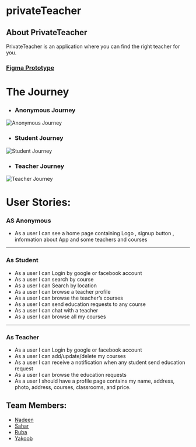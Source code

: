 # privateTeacher


## About PrivateTeacher
 PrivateTeacher is an application where you can find the right teacher for you.


### [Figma Prototype](https://www.figma.com/file/UiTeMtII65yVFjyhx25uxO/private-teacher?node-id=0%3A1)

# The Journey

* ###   Anonymous Journey 
![Anonymous Journey](https://user-images.githubusercontent.com/7718220/99657293-a77dc380-2a66-11eb-8ac0-967d51bd794b.png)


* ###  Student Journey
![Student Journey](https://user-images.githubusercontent.com/7718220/99657326-b3698580-2a66-11eb-8b75-274e65f82a58.png)

* ###  Teacher Journey
![Teacher Journey](https://user-images.githubusercontent.com/7718220/99657433-d3994480-2a66-11eb-8e38-c0ebebec9a64.png)

# User Stories: 
### AS Anonymous

* As a user I can see a home page containing Logo , signup button ,  information about App and some teachers and courses 
---
### As Student 
* As a user I can Login by google or facebook account
* As a user I can search by course
* As a user I can Search by location
* As a user I can browse a teacher profile
* As a user I can browse the teacher’s courses 
* As a user I can send education requests to any course
* As a user I can chat with a teacher
* As a user I can browse all my courses 

---
### As Teacher
* As a user I can Login by google or facebook account
* As a user I can add/update/delete my courses
* As a user I can receive a notification when any student send education request
* As a user I can browse the education requests
* As a user I should have a profile page contains my name, address, photo, address, courses, classrooms, and price. 





 ## Team Members: 
 - [Nadeen](https://github.com/Nadeen123)
 - [Sahar](https://github.com/saharAdem)
 - [Ruba](https://github.com/rubasider)
 - [Yakoob](https://github.com/YakoobHammouri)
